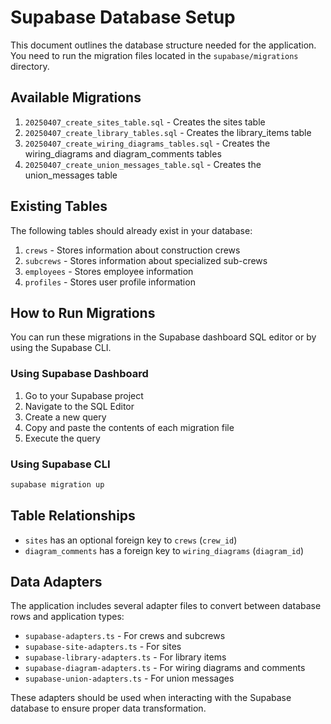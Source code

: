 
# Supabase Database Setup

This document outlines the database structure needed for the application. You need to run the migration files located in the `supabase/migrations` directory.

## Available Migrations

1. `20250407_create_sites_table.sql` - Creates the sites table
2. `20250407_create_library_tables.sql` - Creates the library_items table
3. `20250407_create_wiring_diagrams_tables.sql` - Creates the wiring_diagrams and diagram_comments tables
4. `20250407_create_union_messages_table.sql` - Creates the union_messages table

## Existing Tables

The following tables should already exist in your database:

1. `crews` - Stores information about construction crews
2. `subcrews` - Stores information about specialized sub-crews
3. `employees` - Stores employee information
4. `profiles` - Stores user profile information

## How to Run Migrations

You can run these migrations in the Supabase dashboard SQL editor or by using the Supabase CLI.

### Using Supabase Dashboard

1. Go to your Supabase project
2. Navigate to the SQL Editor
3. Create a new query
4. Copy and paste the contents of each migration file
5. Execute the query

### Using Supabase CLI

```bash
supabase migration up
```

## Table Relationships

- `sites` has an optional foreign key to `crews` (`crew_id`)
- `diagram_comments` has a foreign key to `wiring_diagrams` (`diagram_id`)

## Data Adapters

The application includes several adapter files to convert between database rows and application types:

- `supabase-adapters.ts` - For crews and subcrews
- `supabase-site-adapters.ts` - For sites
- `supabase-library-adapters.ts` - For library items
- `supabase-diagram-adapters.ts` - For wiring diagrams and comments
- `supabase-union-adapters.ts` - For union messages

These adapters should be used when interacting with the Supabase database to ensure proper data transformation.
